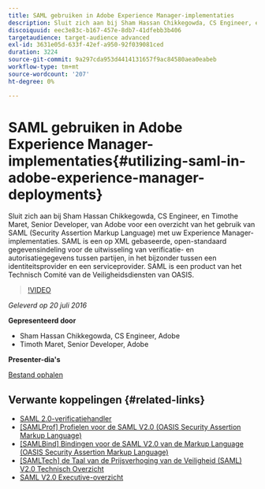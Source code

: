 ```yaml
---
title: SAML gebruiken in Adobe Experience Manager-implementaties
description: Sluit zich aan bij Sham Hassan Chikkegowda, CS Engineer, en Timothe Maret, Senior Developer, van Adobe voor een overzicht van het gebruik van SAML (Security Assertion Markup Language) met uw Experience Manager-implementaties. SAML is een op XML gebaseerde, open-standaard gegevensindeling voor de uitwisseling van verificatie- en autorisatiegegevens tussen partijen, in het bijzonder tussen een identiteitsprovider en een serviceprovider.  SAML is een product van het Technisch Comité van de Veiligheidsdiensten van OASIS.
discoiquuid: eec3e83c-b167-457e-8db7-41dfebb3b406
targetaudience: target-audience advanced
exl-id: 3631e05d-633f-42ef-a950-92f039081ced
duration: 3224
source-git-commit: 9a297cda953d4414131657f9ac84580aea0eabeb
workflow-type: tm+mt
source-wordcount: '207'
ht-degree: 0%

---
```


# SAML gebruiken in Adobe Experience Manager-implementaties{#utilizing-saml-in-adobe-experience-manager-deployments}

Sluit zich aan bij Sham Hassan Chikkegowda, CS Engineer, en Timothe Maret, Senior Developer, van Adobe voor een overzicht van het gebruik van SAML (Security Assertion Markup Language) met uw Experience Manager-implementaties. SAML is een op XML gebaseerde, open-standaard gegevensindeling voor de uitwisseling van verificatie- en autorisatiegegevens tussen partijen, in het bijzonder tussen een identiteitsprovider en een serviceprovider.  SAML is een product van het Technisch Comité van de Veiligheidsdiensten van OASIS.

>[!VIDEO](https://video.tv.adobe.com/v/19299/?quality=9)

*Geleverd op 20 juli 2016*

**Gepresenteerd door**

* Sham Hassan Chikkegowda, CS Engineer, Adobe
* Timoth Maret, Senior Developer, Adobe

**Presenter-dia&#39;s**

[Bestand ophalen](assets/aem-gems-072016-saml.pdf)

## Verwante koppelingen {#related-links}

* [SAML 2.0-verificatiehandler](https://docs.adobe.com/docs/en/aem/6-2/administer/security/saml-2-0-authenticationhandler.html)
* [[SAMLProf] Profielen voor de SAML V2.0 (OASIS Security Assertion Markup Language)](https://docs.oasis-open.org/security/saml/v2.0/saml-profiles-2.0-os.pdf)
* [[SAMLBind] Bindingen voor de SAML V2.0 van de Markup Language (OASIS Security Assertion Markup Language)](https://docs.oasis-open.org/security/saml/v2.0/saml-bindings-2.0-os.pdf)
* [[SAMLTech] de Taal van de Prijsverhoging van de Veiligheid (SAML) V2.0 Technisch Overzicht](https://www.oasis-open.org/committees/download.php/27819/sstc-saml-tech-overview-2.0-cd-02.pdf)
* [SAML V2.0 Executive-overzicht](https://www.oasis-open.org/committees/download.php/13525/sstc-saml-exec-overview-2.0-cd-01-2col.pdf)
